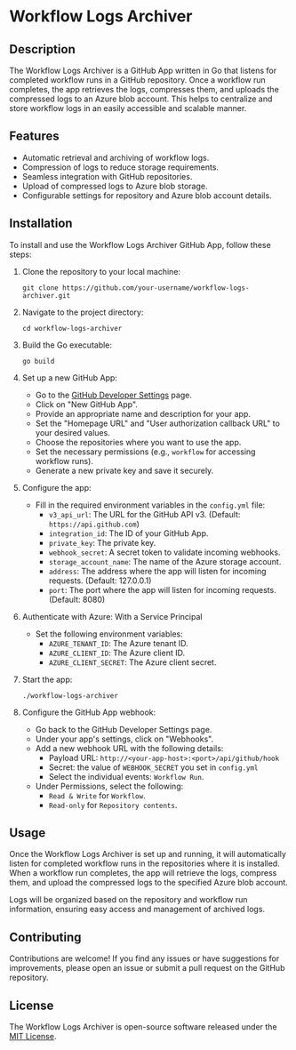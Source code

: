 # Workflow Logs Archiver

## Description
The Workflow Logs Archiver is a GitHub App written in Go that listens for completed workflow runs in a GitHub repository. Once a workflow run completes, the app retrieves the logs, compresses them, and uploads the compressed logs to an Azure blob account. This helps to centralize and store workflow logs in an easily accessible and scalable manner.

## Features
- Automatic retrieval and archiving of workflow logs.
- Compression of logs to reduce storage requirements.
- Seamless integration with GitHub repositories.
- Upload of compressed logs to Azure blob storage.
- Configurable settings for repository and Azure blob account details.

## Installation

To install and use the Workflow Logs Archiver GitHub App, follow these steps:

1. Clone the repository to your local machine:
   ```
   git clone https://github.com/your-username/workflow-logs-archiver.git
   ```

2. Navigate to the project directory:
   ```
   cd workflow-logs-archiver
   ```

3. Build the Go executable:
   ```
   go build
   ```

4. Set up a new GitHub App:
   - Go to the [GitHub Developer Settings](https://github.com/settings/apps) page.
   - Click on "New GitHub App".
   - Provide an appropriate name and description for your app.
   - Set the "Homepage URL" and "User authorization callback URL" to your desired values.
   - Choose the repositories where you want to use the app.
   - Set the necessary permissions (e.g., `workflow` for accessing workflow runs).
   - Generate a new private key and save it securely.

5. Configure the app:
   - Fill in the required environment variables in the `config.yml` file:
     - `v3_api_url`: The URL for the GitHub API v3. (Default: `https://api.github.com`) 
     - `integration_id`: The ID of your GitHub App.
     - `private_key`: The private key.
     - `webhook_secret`: A secret token to validate incoming webhooks.
     - `storage_account_name`: The name of the Azure storage account.
     - `address`: The address where the app will listen for incoming requests. (Default: 127.0.0.1)
     - `port`: The port where the app will listen for incoming requests. (Default: 8080)

6. Authenticate with Azure: 
   With a Service Principal
   - Set the following environment variables:
     - `AZURE_TENANT_ID`: The Azure tenant ID.
     - `AZURE_CLIENT_ID`: The Azure client ID.
     - `AZURE_CLIENT_SECRET`: The Azure client secret.

7. Start the app:
   ```
   ./workflow-logs-archiver
   ```

8. Configure the GitHub App webhook:
   - Go back to the GitHub Developer Settings page.
   - Under your app's settings, click on "Webhooks".
   - Add a new webhook URL with the following details:
     - Payload URL: `http://<your-app-host>:<port>/api/github/hook`
     - Secret: the value of `WEBHOOK_SECRET` you set in `config.yml`
     - Select the individual events: `Workflow Run`.
   - Under Permissions, select the following:
     - `Read & Write` for `Workflow`.
     - `Read-only` for `Repository contents`.

## Usage

Once the Workflow Logs Archiver is set up and running, it will automatically listen for completed workflow runs in the repositories where it is installed. When a workflow run completes, the app will retrieve the logs, compress them, and upload the compressed logs to the specified Azure blob account.

Logs will be organized based on the repository and workflow run information, ensuring easy access and management of archived logs.

## Contributing

Contributions are welcome! If you find any issues or have suggestions for improvements, please open an issue or submit a pull request on the GitHub repository.

## License

The Workflow Logs Archiver is open-source software released under the [MIT License](LICENSE).